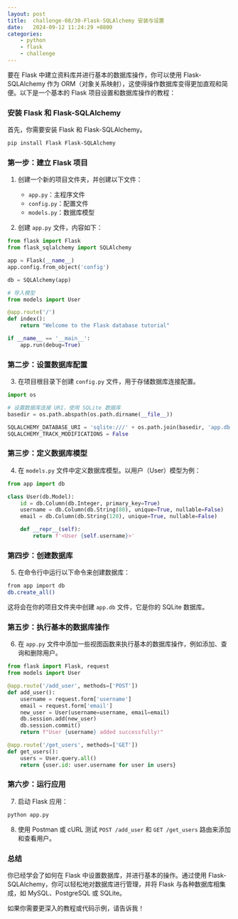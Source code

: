 ```yaml
---
layout: post
title:  challenge-08/30-Flask-SQLAlchemy 安装与设置
date:   2024-09-12 11:24:29 +0800
categories: 
    - python 
    - flask
    - challenge
---
```


要在 Flask 中建立资料库并进行基本的数据库操作，你可以使用 Flask-SQLAlchemy 作为 ORM（对象关系映射），这使得操作数据库变得更加直观和简便。以下是一个基本的 Flask 项目设置和数据库操作的教程：

### 安装 Flask 和 Flask-SQLAlchemy
首先，你需要安装 Flask 和 Flask-SQLAlchemy。

```bash
pip install Flask Flask-SQLAlchemy
```

### 第一步：建立 Flask 项目

1. 创建一个新的项目文件夹，并创建以下文件：
   - `app.py`：主程序文件
   - `config.py`：配置文件
   - `models.py`：数据库模型

2. 创建 `app.py` 文件，内容如下：

```python
from flask import Flask
from flask_sqlalchemy import SQLAlchemy

app = Flask(__name__)
app.config.from_object('config')

db = SQLAlchemy(app)

# 导入模型
from models import User

@app.route('/')
def index():
    return "Welcome to the Flask database tutorial"

if __name__ == '__main__':
    app.run(debug=True)
```

### 第二步：设置数据库配置

3. 在项目根目录下创建 `config.py` 文件，用于存储数据库连接配置。

```python
import os

# 设置数据库连接 URI，使用 SQLite 数据库
basedir = os.path.abspath(os.path.dirname(__file__))

SQLALCHEMY_DATABASE_URI = 'sqlite:///' + os.path.join(basedir, 'app.db')
SQLALCHEMY_TRACK_MODIFICATIONS = False
```

### 第三步：定义数据库模型

4. 在 `models.py` 文件中定义数据库模型。以用户（User）模型为例：

```python
from app import db

class User(db.Model):
    id = db.Column(db.Integer, primary_key=True)
    username = db.Column(db.String(80), unique=True, nullable=False)
    email = db.Column(db.String(120), unique=True, nullable=False)

    def __repr__(self):
        return f'<User {self.username}>'
```

### 第四步：创建数据库

5. 在命令行中运行以下命令来创建数据库：

```bash
from app import db
db.create_all()
```

这将会在你的项目文件夹中创建 `app.db` 文件，它是你的 SQLite 数据库。

### 第五步：执行基本的数据库操作

6. 在 `app.py` 文件中添加一些视图函数来执行基本的数据库操作，例如添加、查询和删除用户。

```python
from flask import Flask, request
from models import User

@app.route('/add_user', methods=['POST'])
def add_user():
    username = request.form['username']
    email = request.form['email']
    new_user = User(username=username, email=email)
    db.session.add(new_user)
    db.session.commit()
    return f"User {username} added successfully!"

@app.route('/get_users', methods=['GET'])
def get_users():
    users = User.query.all()
    return {user.id: user.username for user in users}
```

### 第六步：运行应用

7. 启动 Flask 应用：

```bash
python app.py
```

8. 使用 Postman 或 cURL 测试 `POST /add_user` 和 `GET /get_users` 路由来添加和查看用户。

### 总结

你已经学会了如何在 Flask 中设置数据库，并进行基本的操作。通过使用 Flask-SQLAlchemy，你可以轻松地对数据库进行管理，并将 Flask 与各种数据库相集成，如 MySQL、PostgreSQL 或 SQLite。

如果你需要更深入的教程或代码示例，请告诉我！
